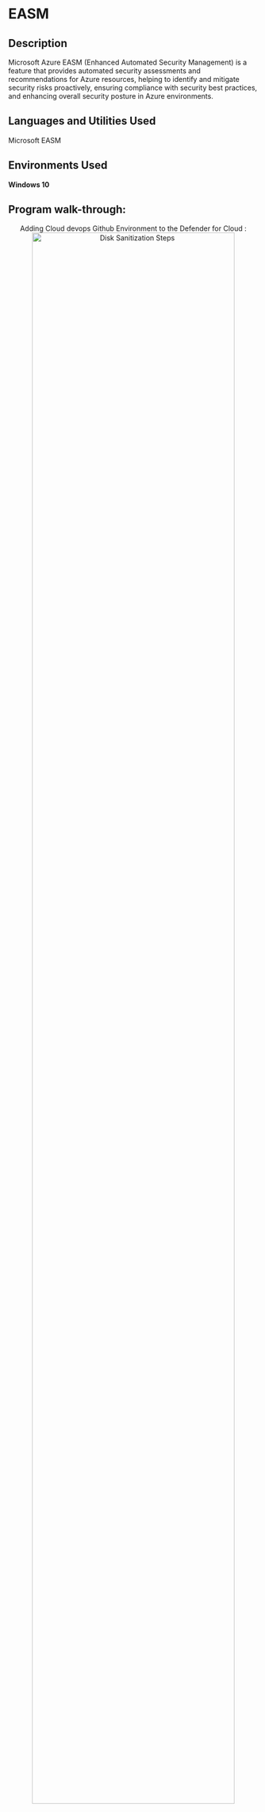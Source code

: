 # EASM


<h2>Description</h2>
Microsoft Azure EASM (Enhanced Automated Security Management) is a feature that provides automated security assessments and recommendations for Azure resources, helping to identify and mitigate security risks proactively, ensuring compliance with security best practices, and enhancing overall security posture in Azure environments.
<br />


<h2>Languages and Utilities Used</h2>
Microsoft EASM
<h2>Environments Used </h2>

<b> Windows 10 </b> 

<h2>Program walk-through:</h2>

<p align="center">
Adding Cloud devops Github Environment to the Defender for Cloud : <br/>
<img src="https://imgur.com/CMYRHLa.png" height="90%" width="90%" alt="Disk Sanitization Steps"/>
<br />
<br />
Creating connection:  <br/>
<img src="https://imgur.com/YEu1haq.png" height="90%" width="90%" alt="Disk Sanitization Steps"/>
<br />
<br />
Authorizing Microsoft devops to access Github information : <br/>
<img src="https://imgur.com/dK72ULk.png"height="90%" width="90%" alt="Disk Sanitization Steps"/>
<br />
<br />
Successfully integrated Github to Microsoft it will help to secure code repository  : <br/>
<img src="https://imgur.com/fB7dWTo.png" height="90%" width="90%" alt="Disk Sanitization Steps"/>
<br />
<br />



